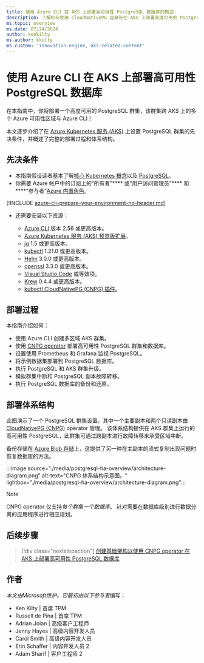 ```yaml
---
title: 使用 Azure CLI 在 AKS 上部署高可用性 PostgreSQL 数据库的概述
description: 了解如何使用 CloudNativePG 运算符在 AKS 上部署高度可用的 PostgreSQL 数据库！！
ms.topic: overview
ms.date: 07/24/2024
author: kenkilty
ms.author: kkilty
ms.custom: 'innovation-engine, aks-related-content'
---
```

# 使用 Azure CLI 在 AKS 上部署高可用性 PostgreSQL 数据库

在本指南中，你将部署一个高度可用的 PostgreSQL 群集，该群集跨 AKS 上的多个 Azure 可用性区域与 Azure CLI！

本文逐步介绍了在 [Azure Kubernetes 服务 (AKS)][what-is-aks] 上设置 PostgreSQL 群集的先决条件，并概述了完整的部署过程和体系结构。

## 先决条件

* 本指南假设读者基本了解[核心 Kubernetes 概念][core-kubernetes-concepts]以及 [PostgreSQL][postgresql]。
* 你需要 Azure 帐户中的订阅上的“所有者”**** 或“用户访问管理员”**** 和****“参与者”[Azure 内置角色][azure-roles]。

[!INCLUDE [azure-cli-prepare-your-environment-no-header.md](~/reusable-content/azure-cli/azure-cli-prepare-your-environment-no-header.md)]

* 还需要安装以下资源：

  * [Azure CLI](/cli/azure/install-azure-cli) 版本 2.56 或更高版本。
  * [Azure Kubernetes 服务 (AKS) 预览版扩展][aks-preview]。
  * [jq][jq] 1.5 或更高版本。
  * [kubectl][install-kubectl] 1.21.0 或更高版本。
  * [Helm][install-helm] 3.0.0 或更高版本。
  * [openssl][install-openssl] 3.3.0 或更高版本。
  * [Visual Studio Code][install-vscode] 或等效项。
  * [Krew][install-krew] 0.4.4 或更高版本。
  * [kubectl CloudNativePG (CNPG) 插件][cnpg-plugin]。

## 部署过程

本指南介绍如何：

* 使用 Azure CLI 创建多区域 AKS 群集。
* 使用 [CNPG operator][cnpg-plugin] 部署高可用性 PostgreSQL 群集和数据库。
* 设置使用 Prometheus 和 Grafana 监视 PostgreSQL。
* 将示例数据集部署到 PostgreSQL 数据库。
* 执行 PostgreSQL 和 AKS 群集升级。
* 模拟群集中断和 PostgreSQL 副本故障转移。
* 执行 PostgreSQL 数据库的备份和还原。

## 部署体系结构

此图演示了一个 PostgreSQL 群集设置，其中一个主要副本和两个只读副本由 [CloudNativePG (CNPG)](https://cloudnative-pg.io/) operator 管理。 该体系结构提供在 AKS 群集上运行的高可用性 PostgreSQL，此群集可通过跨副本进行故障转移来承受区域中断。

备份存储在 [Azure Blob 存储](/azure/storage/blobs/)上，这提供了另一种在主副本的流式复制出现问题时恢复数据库的方法。

:::image source="./media/postgresql-ha-overview/architecture-diagram.png" alt-text="CNPG 体系结构示意图。" lightbox="./media/postgresql-ha-overview/architecture-diagram.png":::

> [!NOTE]
> CNPG operator 仅支持*每个群集一个数据库*。 针对需要在数据库级别进行数据分离的应用程序进行相应规划。

## 后续步骤

> [!div class="nextstepaction"]
> [创建基础架构以使用 CNPG operator 在 AKS 上部署高可用性 PostgreSQL 数据库][create-infrastructure]

## 作者

*本文由Microsoft维护。它最初由以下参与者*编写：

* Ken Kilty | 首席 TPM
* Russell de Pina | 首席 TPM
* Adrian Joian | 高级客户工程师
* Jenny Hayes | 高级内容开发人员
* Carol Smith | 高级内容开发人员
* Erin Schaffer | 内容开发人员 2
* Adam Sharif | 客户工程师 2

<!-- LINKS -->
[what-is-aks]: ./what-is-aks.md
[postgresql]: https://www.postgresql.org/
[core-kubernetes-concepts]: ./concepts-clusters-workloads.md
[azure-roles]: ../role-based-access-control/built-in-roles.md
[aks-preview]: ./draft.md#install-the-aks-preview-azure-cli-extension
[jq]: https://jqlang.github.io/jq/
[install-kubectl]: https://kubernetes.io/docs/tasks/tools/install-kubectl/
[install-helm]: https://helm.sh/docs/intro/install/
[install-openssl]: https://www.openssl.org/
[install-vscode]: https://code.visualstudio.com/Download
[install-krew]: https://krew.sigs.k8s.io/
[cnpg-plugin]: https://cloudnative-pg.io/documentation/current/kubectl-plugin/#using-krew
[create-infrastructure]: ./create-postgresql-ha.md
